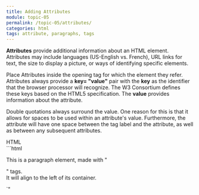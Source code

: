 ```yaml
---
title: Adding Attributes
module: topic-05
permalink: /topic-05/attributes/
categories: html
tags: attribute, paragraphs, tags
---
```


<div class="divider-heading"></div>

**Attributes** provide additional information about an HTML element. Attributes may include languages (US-English vs. French), URL links for text, the size to display a picture, or ways of identifying specific elements.

Place Attributes inside the opening tag for which the element they refer. Attributes always provide a **key= "value"** pair with the **key** as the identifier that the browser processor will recognize. The W3 Consortium defines these keys based on the HTML5 specification. The **value** provides information about the attribute.

Double quotations always surround the value. One reason for this is that it allows for spaces to be used within an attribute's value. Furthermore, the attribute will have one space between the tag label and the attribute, as well as between any subsequent attributes.

<div class="code-heading">
  <span class="html">HTML</span>
</div>
```html
<p align="left">This is a paragraph element, made with "<p>" tags.
<br/>
It will align to the left of its container.</p>
`"
